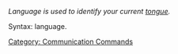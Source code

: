 *Language is used to identify your current
[tongue](:Category:_Languages.md "wikilink").*

Syntax: language.

[Category: Communication
Commands](Category:_Communication_Commands "wikilink")
